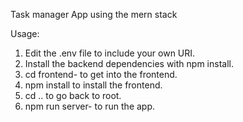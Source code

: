 Task manager App using the mern stack

Usage:

1. Edit the .env file to include your own URI.
2. Install the backend dependencies with npm install.
3. cd frontend- to get into the frontend.
4. npm install to install the frontend.
5. cd .. to go back to root.
6. npm run server- to run the app.


   
